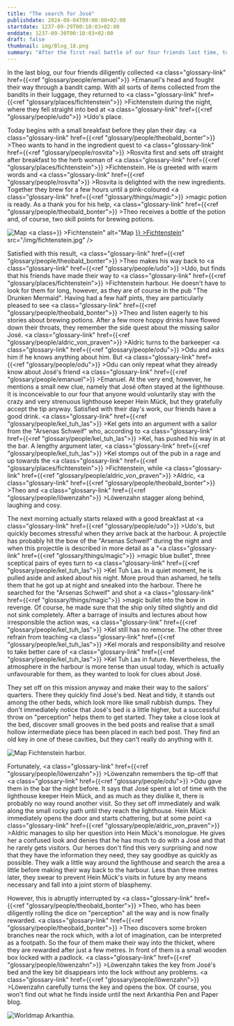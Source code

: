 ```yaml
---
title: "The search for José"
publishdate: 2024-08-04T09:00:00+02:00
startdate: 1237-09-29T00:10:03+02:00
enddate: 1237-09-30T00:10:03+02:00
draft: false
thumbnail: img/Blog_18.png
summary: "After the first real battle of our four friends last time, today's game begins once again in Fichtenstein. While Theo deals with the herbalist Rosvita, Kel, Theo and Löwenzahn head to the harbour. Find out what they're up to there and what Kel's own mission is during the night:"
---
```


In the last blog, our four friends diligently collected <a class="glossary-link" href={{<ref "glossary/people/emanuel">}} >Emanuel</a>'s head and fought their way through a bandit camp. With all sorts of items collected from the bandits in their luggage, they returned to <a class="glossary-link" href={{<ref "glossary/places/fichtenstein">}} >Fichtenstein</a> during the night, where they fell straight into bed at <a class="glossary-link" href={{<ref "glossary/people/udo">}} >Udo</a>'s place.

Today begins with a small breakfast before they plan their day. <a class="glossary-link" href={{<ref "glossary/people/theobald_bonter">}} >Theo</a> wants to hand in the ingredient quest to <a class="glossary-link" href={{<ref "glossary/people/rosvita">}} >Rosvita</a> first and sets off straight after breakfast to the herb woman of <a class="glossary-link" href={{<ref "glossary/places/fichtenstein">}} >Fichtenstein</a>. He is greeted with warm words and <a class="glossary-link" href={{<ref "glossary/people/rosvita">}} >Rosvita</a> is delighted with the new ingredients. Together they brew for a few hours until a pink-coloured <a class="glossary-link" href={{<ref "glossary/things/magic">}} >magic</a> potion is ready.  As a thank you for his help, <a class="glossary-link" href={{<ref "glossary/people/theobald_bonter">}} >Theo</a> receives a bottle of the potion and, of course, two skill points for brewing potions. 

<div class="img-max center">
  <img class="img-fluid rounded" title="Map <a class="glossary-link" href={{<ref "glossary/places/fichtenstein">}} >Fichtenstein</a>" alt="Map <a class="glossary-link" href={{<ref "glossary/places/fichtenstein">}} >Fichtenstein</a>" src="/img/fichtenstein.jpg" />
</div>

Satisfied with this result, <a class="glossary-link" href={{<ref "glossary/people/theobald_bonter">}} >Theo</a> makes his way back to <a class="glossary-link" href={{<ref "glossary/people/udo">}} >Udo</a>, but finds that his friends have made their way to <a class="glossary-link" href={{<ref "glossary/places/fichtenstein">}} >Fichtenstein</a> harbour. He doesn't have to look for them for long, however, as they are of course in the pub "The Drunken Mermaid".  Having had a few half pints, they are particularly pleased to see <a class="glossary-link" href={{<ref "glossary/people/theobald_bonter">}} >Theo</a> and listen eagerly to his stories about brewing potions. After a few more hoppy drinks have flowed down their throats, they remember the side quest about the missing sailor José. <a class="glossary-link" href={{<ref "glossary/people/aldric_von_praven">}} >Aldric</a> turns to the barkeeper <a class="glossary-link" href={{<ref "glossary/people/odu">}} >Odu</a> and asks him if he knows anything about him. But <a class="glossary-link" href={{<ref "glossary/people/odu">}} >Odu</a> can only repeat what they already know about José's friend <a class="glossary-link" href={{<ref "glossary/people/emanuel">}} >Emanuel</a>. At the very end, however, he mentions a small new clue, namely that José often stayed at the lighthouse. It is inconceivable to our four that anyone would voluntarily stay with the crazy and very strenuous lighthouse keeper Hein Mück, but they gratefully accept the tip anyway. Satisfied with their day's work, our friends have a good drink. <a class="glossary-link" href={{<ref "glossary/people/kel_tuh_las">}} >Kel</a> gets into an argument with a sailor from the "Arsenas Schweif" who, according to <a class="glossary-link" href={{<ref "glossary/people/kel_tuh_las">}} >Kel</a>, has pushed his way in at the bar. A lengthy argument later, <a class="glossary-link" href={{<ref "glossary/people/kel_tuh_las">}} >Kel</a> stomps out of the pub in a rage and up towards the <a class="glossary-link" href={{<ref "glossary/places/fichtenstein">}} >Fichtenstein</a>, while <a class="glossary-link" href={{<ref "glossary/people/aldric_von_praven">}} >Aldric</a>, <a class="glossary-link" href={{<ref "glossary/people/theobald_bonter">}} >Theo</a> and <a class="glossary-link" href={{<ref "glossary/people/löwenzahn">}} >Löwenzahn</a> stagger along behind, laughing and cosy.  

The next morning actually starts relaxed with a good breakfast at <a class="glossary-link" href={{<ref "glossary/people/udo">}} >Udo</a>'s, but quickly becomes stressful when they arrive back at the harbour. A projectile has probably hit the bow of the "Arsenas Schweif" during the night and when this projectile is described in more detail as a "<a class="glossary-link" href={{<ref "glossary/things/magic">}} >magic</a> blue bullet", three sceptical pairs of eyes turn to <a class="glossary-link" href={{<ref "glossary/people/kel_tuh_las">}} >Kel Tuh Las</a>. In a quiet moment, he is pulled aside and asked about his night. More proud than ashamed, he tells them that he got up at night and sneaked into the harbour. There he searched for the "Arsenas Schweif" and shot a <a class="glossary-link" href={{<ref "glossary/things/magic">}} >magic</a> bullet into the bow in revenge. Of course, he made sure that the ship only tilted slightly and did not sink completely. After a barrage of insults and lectures about how irresponsible the action was, <a class="glossary-link" href={{<ref "glossary/people/kel_tuh_las">}} >Kel</a> still has no remorse. The other three refrain from teaching <a class="glossary-link" href={{<ref "glossary/people/kel_tuh_las">}} >Kel</a> morals and responsibility and resolve to take better care of <a class="glossary-link" href={{<ref "glossary/people/kel_tuh_las">}} >Kel Tuh Las</a> in future. Nevertheless, the atmosphere in the harbour is more tense than usual today, which is actually unfavourable for them, as they wanted to look for clues about José.

They set off on this mission anyway and make their way to the sailors' quarters.  There they quickly find José's bed. Neat and tidy, it stands out among the other beds, which look more like small rubbish dumps. They don't immediately notice that José's bed is a little higher, but a successful throw on "perception" helps them to get started. They take a close look at the bed, discover small grooves in the bed posts and realise that a small hollow intermediate piece has been placed in each bed post. They find an old key in one of these cavities, but they can't really do anything with it.

<div class="img-max center">
  <img class="img-fluid rounded" title="Map Fichtenstein harbor" alt="Map Fichtenstein harbor." src="/img/fichtenstein_hafen.jpg" />
</div>

Fortunately, <a class="glossary-link" href={{<ref "glossary/people/löwenzahn">}} >Löwenzahn</a> remembers the tip-off that <a class="glossary-link" href={{<ref "glossary/people/odu">}} >Odu</a> gave them in the bar the night before. It says that José spent a lot of time with the lighthouse keeper Hein Mück, and as much as they dislike it, there is probably no way round another visit. So they set off immediately and walk along the small rocky path until they reach the lighthouse. Hein Mück immediately opens the door and starts chattering, but at some point <a class="glossary-link" href={{<ref "glossary/people/aldric_von_praven">}} >Aldric</a> manages to slip her question into Hein Mück's monologue. He gives her a confused look and denies that he has much to do with a José and that he rarely gets visitors. Our heroes don't find this very surprising and now that they have the information they need, they say goodbye as quickly as possible. They walk a little way around the lighthouse and search the area a little before making their way back to the harbour. Less than three metres later, they swear to prevent Hein Mück's visits in future by any means necessary and fall into a joint storm of blasphemy.

However, this is abruptly interrupted by <a class="glossary-link" href={{<ref "glossary/people/theobald_bonter">}} >Theo</a>, who has been diligently rolling the dice on "perception" all the way and is now finally rewarded. <a class="glossary-link" href={{<ref "glossary/people/theobald_bonter">}} >Theo</a> discovers some broken branches near the rock which, with a lot of imagination, can be interpreted as a footpath. So the four of them make their way into the thicket, where they are rewarded after just a few metres. In front of them is a small wooden box locked with a padlock. <a class="glossary-link" href={{<ref "glossary/people/löwenzahn">}} >Löwenzahn</a> takes the key from José's bed and the key bit disappears into the lock without any problems. <a class="glossary-link" href={{<ref "glossary/people/löwenzahn">}} >Löwenzahn</a> carefully turns the key and opens the box. Of course, you won't find out what he finds inside until the next Arkanthia Pen and Paper blog.

<div class="img-max center">
  <img class="img-fluid" title="Worldmap Arkanthia" alt="Worldmap Arkanthia." src="/img/Arkanthia_Full_Map_Fichtenstein_Hafen" />
</div>



